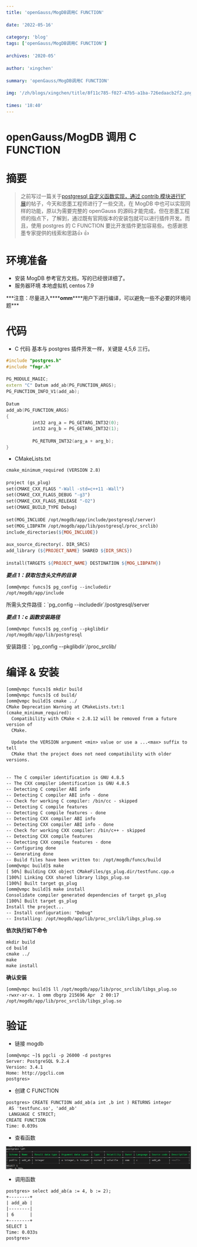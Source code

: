 ```yaml
---
title: 'openGauss/MogDB调用C FUNCTION'

date: '2022-05-16'

category: 'blog'
tags: ['openGauss/MogDB调用C FUNCTION']

archives: '2020-05'

author: 'xingchen'

summary: 'openGauss/MogDB调用C FUNCTION'

img: '/zh/blogs/xingchen/title/8f11c785-f027-47b5-a1ba-726edaacb2f2.png'

times: '18:40'
---
```


# openGauss/MogDB 调用 C FUNCTION

# 摘要

> 之前写过一篇关于[postgresql 自定义函数实现，通过 contrib 模块进行扩展](https://blog.csdn.net/xk_xx/article/details/123011397 'postgresql自定义函数实现，通过contrib模块进行扩展')的帖子，今天和恩墨工程师进行了一些交流，在 MogDB 中也可以实现同样的功能，原以为需要完整的 openGauss 的源码才能完成，但在恩墨工程师的指点下，了解到，通过既有官网版本的安装包就可以进行插件开发。而且，使用 postgres 的 C FUNCTION 要比开发插件更加容易些。也感谢恩墨专家提供的线索和思路:+1: :+1:

# 环境准备

- 安装 MogDB
  参考官方文档，写的已经很详细了。
- 服务器环境
  本地虚拟机 centos 7.9

**\*注意：尽量进入\*\*\*\***omm**\*\***用户下进行编译，可以避免一些不必要的环境问题\*\*\*

# 代码

- C 代码
  基本与 postgres 插件开发一样，关键是 4,5,6 三行。

```cpp
#include "postgres.h"
#include "fmgr.h"

PG_MODULE_MAGIC;
extern "C" Datum add_ab(PG_FUNCTION_ARGS);
PG_FUNCTION_INFO_V1(add_ab);

Datum
add_ab(PG_FUNCTION_ARGS)
{
          int32 arg_a = PG_GETARG_INT32(0);
          int32 arg_b = PG_GETARG_INT32(1);

          PG_RETURN_INT32(arg_a + arg_b);
}
```

- CMakeLists.txt

```makefile
cmake_minimum_required (VERSION 2.8)

project (gs_plug)
set(CMAKE_CXX_FLAGS "-Wall -std=c++11 -Wall")
set(CMAKE_CXX_FLAGS_DEBUG "-g3")
set(CMAKE_CXX_FLAGS_RELEASE "-O2")
set(CMAKE_BUILD_TYPE Debug)

set(MOG_INCLUDE /opt/mogdb/app/include/postgresql/server)
set(MOG_LIBPATH /opt/mogdb/app/lib/postgresql/proc_srclib)
include_directories(${MOG_INCLUDE})

aux_source_directory(. DIR_SRCS)
add_library (${PROJECT_NAME} SHARED ${DIR_SRCS})

install(TARGETS ${PROJECT_NAME} DESTINATION ${MOG_LIBPATH})
```

**_要点 1：获取包含头文件的目录_**

```
[omm@vmpc funcs]$ pg_config --includedir
/opt/mogdb/app/include
```

所需头文件路径：\`pg_config --includedir\`/postgresql/server

**_要点 1：c 函数安装路径_**

```
[omm@vmpc funcs]$ pg_config --pkglibdir
/opt/mogdb/app/lib/postgresql
```

安装路径：\`pg_config --pkglibdir\`/proc_srclib/

# 编译 & 安装

```
[omm@vmpc funcs]$ mkdir build
[omm@vmpc funcs]$ cd build/
[omm@vmpc build]$ cmake ../
CMake Deprecation Warning at CMakeLists.txt:1 (cmake_minimum_required):
  Compatibility with CMake < 2.8.12 will be removed from a future version of
  CMake.

  Update the VERSION argument <min> value or use a ...<max> suffix to tell
  CMake that the project does not need compatibility with older versions.


-- The C compiler identification is GNU 4.8.5
-- The CXX compiler identification is GNU 4.8.5
-- Detecting C compiler ABI info
-- Detecting C compiler ABI info - done
-- Check for working C compiler: /bin/cc - skipped
-- Detecting C compile features
-- Detecting C compile features - done
-- Detecting CXX compiler ABI info
-- Detecting CXX compiler ABI info - done
-- Check for working CXX compiler: /bin/c++ - skipped
-- Detecting CXX compile features
-- Detecting CXX compile features - done
-- Configuring done
-- Generating done
-- Build files have been written to: /opt/mogdb/funcs/build
[omm@vmpc build]$ make
[ 50%] Building CXX object CMakeFiles/gs_plug.dir/testfunc.cpp.o
[100%] Linking CXX shared library libgs_plug.so
[100%] Built target gs_plug
[omm@vmpc build]$ make install
Consolidate compiler generated dependencies of target gs_plug
[100%] Built target gs_plug
Install the project...
-- Install configuration: "Debug"
-- Installing: /opt/mogdb/app/lib/proc_srclib/libgs_plug.so
```

**依次执行如下命令**

```
mkdir build
cd build
cmake ../
make
make install
```

**确认安装**

```
[omm@vmpc build]$ ll /opt/mogdb/app/lib/proc_srclib/libgs_plug.so
-rwxr-xr-x. 1 omm dbgrp 215696 Apr  2 00:17 /opt/mogdb/app/lib/proc_srclib/libgs_plug.so

```

# 验证

- 链接 mogdb

```
[omm@vmpc ~]$ pgcli -p 26000 -d postgres
Server: PostgreSQL 9.2.4
Version: 3.4.1
Home: http://pgcli.com
postgres>
```

- 创建 C FUNCTION

```
postgres> CREATE FUNCTION add_ab(a int ,b int ) RETURNS integer
 AS 'testfunc.so', 'add_ab'
 LANGUAGE C STRICT;
CREATE FUNCTION
Time: 0.039s
```

- 查看函数

<img src='./images/8f11c785-f027-47b5-a1ba-726edaacb2f2.png'>

- 调用函数

```
postgres> select add_ab(a := 4, b := 2);
+--------+
| add_ab |
|--------|
| 6      |
+--------+
SELECT 1
Time: 0.033s
postgres>

```
